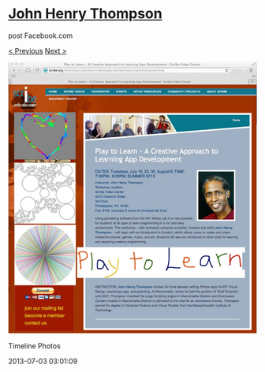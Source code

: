 # [John Henry Thompson](../README.md)
post Facebook.com

[< Previous](2013-07-29-3.md) [Next >](2013-05-20-1.md)

[![](../media/2013-07-03/Timeline-Photos.jpg)](../README.md)

Timeline Photos

2013-07-03 03:01:09